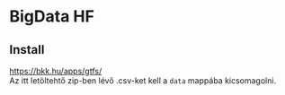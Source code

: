 # BigData HF
## Install
https://bkk.hu/apps/gtfs/  
Az itt letöltehtő zip-ben lévő .csv-ket kell a `data` mappába kicsomagolni.
